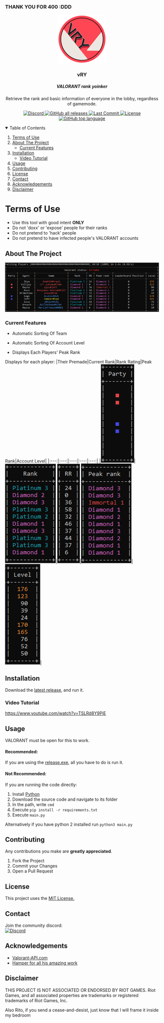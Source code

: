 ### THANK YOU FOR 400 :DDD 
<!-- PROJECT LOGO -->
<p align="center">
<a href="https://github.com/isaacKenyon/valorant-live-match-rank-grabber/">
    <img src="assets/Logo.png" alt="Logo" width="160" height="160">
  </a>
</p>
<h3 align="center">vRY</h3>
<h5 align="center">VALORANT rank yoinker</h5>

  <p align="center">
    Retrieve the rank and basic information of everyone in the lobby, regardless of gamemode.
    <br />

    
    
<!-- PROJECT BADGES -->    
<p align="center">
     <a href="https://discord.gg/HeTKed64Ka">
         <img alt="Discord" src="https://img.shields.io/discord/872101595037446144?color=7289da&logo=discord&logoColor=7289da&style=for-the-badge">
     </a>
     <a href="https://github.com/isaacKenyon/VALORANT-rank-yoinker/releases/latest">
        <img alt="GitHub all releases" src="https://img.shields.io/github/downloads/isaacKenyon/VALORANT-rank-yoinker/total?style=for-the-badge">
     </a>
     <a href="https://github.com/isaacKenyon/VALORANT-rank-yoinker/commits/main">
         <img alt="Last Commit" src="https://img.shields.io/github/last-commit/isaacKenyon/valorant-rank-yoinker?logo=github&style=for-the-badge">
     </a>
     <a href="https://github.com/isaacKenyon/valorant-live-match-rank-grabber/blob/main/LICENSE">
        <img alt="License" src="https://img.shields.io/github/license/isaacKenyon/valorant-rank-yoinker?style=for-the-badge">
     </a>
     <a href="https://www.python.org/">
         <img alt="GitHub top language" src="https://img.shields.io/github/languages/top/isaacKenyon/Valorant-rank-yoinker?logo=python&logoColor=yellow&style=for-the-badge">
     </a>
        
     
     
<!-- TABLE OF CONTENTS -->
<details open="open">
  <summary>Table of Contents</summary>
  <ol>
      <li>
          <a href="Terms-of-Use">Terms of Use</a>
      </li>
    <li>
      <a href="#about-the-project">About The Project</a>
         <ul>
            <li>
               <a href="#current-features">Current Features</a>
            </li>
        </ul>
    </li>
    <li>
     <a href="#installation">Installation</a>
        <ul>
            <li>
                <a href="#video-tutorial">Video Tutorial</a>
            </li>
        </ul>
    </li>
    <li><a href="#usage">Usage</a></li>
    <li><a href="#contributing">Contributing</a></li>
    <li><a href="#license">License</a></li>
    <li><a href="#contact">Contact</a></li>
    <li><a href="#acknowledgements">Acknowledgements</a></li>
    <li><a href="#disclaimer">Disclaimer</a></li>
  </ol>
</details> 
 

    
<!-- NOTE -->
 # Terms of Use
 * Use this tool with good intent **ONLY**
 * Do not 'doxx' or 'expose' people for their ranks
 * Do not pretend to 'hack' people
 * Do not pretend to have infected people's VALORANT accounts
 
    
    
<!-- ABOUT THE PROJECT -->
## About The Project

![Screenshot](assets/Example.png)

### Current Features
* Automatic Sorting Of Team
 
* Automatic Sorting Of Account Level
   
* Displays Each Players' Peak Rank

 Displays for each player:
|Their Premade|Current Rank|Rank Rating|Peak Rank|Account Level|
|:---:|:---:|:---:|:---:|:---:|
|![Parties](assets/Party.png)|![Rank](assets/Rank.png)|![Rating](assets/Rating.png)|![Peak](assets/PeakRank.png)|![Level](assets/Level.png)|


    
<!-- Installation -->
## Installation
    
Download the [latest release](https://github.com/isaacKenyon/valorant-live-match-rank-grabber/releases/latest), and run it.  

### Video Tutorial
https://www.youtube.com/watch?v=TSLRd8Y9PiE
    

<!-- USAGE EXAMPLES -->
## Usage
    
VALORANT must be open for this to work.

#### Recommended:   
If you are using the [release.exe](https://github.com/isaacKenyon/valorant-live-match-rank-grabber/releases/latest), all you have to do is run it.

#### Not Recommended:    
If you are running the code directly:
1. Install [Python](https://www.python.org/downloads)
2. Download the source code and navigate to its folder
3. In the path, write `cmd` 
4. Execute `pip install -r requirements.txt`
5. Execute `main.py`

Alternatively if you have python 2 installed run `python3 main.py`


 
<!-- CONTRIBUTING -->
## Contributing
Any contributions you make are **greatly appreciated**.

1. Fork the Project
2. Commit your Changes 
3. Open a Pull Request


 
<!-- LICENSE -->
## License
This project uses the [MIT License.](https://github.com/isaacKenyon/valorant-live-match-rank-grabber/blob/main/LICENSE)

 
 
<!-- CONTACT -->
## Contact 
Join the community discord:         
<a href="https://discord.gg/HeTKed64Ka">
         <img alt="Discord" src="https://img.shields.io/discord/872101595037446144?color=7289da&logo=discord&logoColor=7289da&style=for-the-badge">
</a>
 
 
<!-- ACKNOWLEDGEMENTS -->
## Acknowledgements
- [Valorant-API.com](https://valorant-api.com/)
- [Hamper for all his amazing work](https://github.com/OwOHamper)

 
 
<!-- DISCLAIMER -->
## Disclaimer
THIS PROJECT IS NOT ASSOCIATED OR ENDORSED BY RIOT GAMES. Riot Games, and all associated properties are trademarks or registered trademarks of Riot Games, Inc.
    
Also Rito, if you send a cease-and-desist, just know that I will frame it inside my bedroom
    
